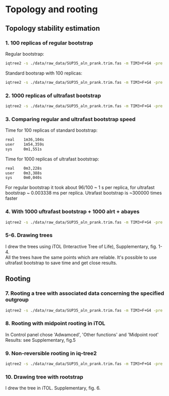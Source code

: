 # Topology and rooting
## Topology stability estimation
### 1. 100 replicas of regular bootstrap
Regular bootstrap:
```bash
iqtree2 -s ./data/raw_data/SUP35_aln_prank.trim.fas -m TIM3+F+G4 -pre ./data/processed_data/SUP35_TIM3
```
Standard bootsrap with 100 replicas:
```bash
iqtree2 -s ./data/raw_data/SUP35_aln_prank.trim.fas -m TIM3+F+G4 -pre ./data/processed_data/SUP35_TIM3_b -b 100
```
### 2. 1000 replicas of ultrafast bootstrap
```bash
iqtree2 -s ./data/raw_data/SUP35_aln_prank.trim.fas -m TIM3+F+G4 -pre ./data/processed_data/SUP35_TIM3_ufb -B 1000
```
### 3. Comparing regular and ultrafast bootstrap speed
Time for 100 replicas of standard bootstrap:
```bash
real    1m36,104s
user    1m54,359s
sys     0m1,551s
```
Time for 1000 replicas of ultrafast bootstrap:
```bash
real    0m3,228s
user    0m3,388s
sys     0m0,040s
```
For regular bootstrap it took about 96/100 ~ 1 s per replica, for ultrafast bootstrap ~ 0.003338 ms per replica. Utrafast bootstrap is ~300000 times faster
### 4. With 1000 uftrafast bootstrap + 1000 alrt + abayes
```bash
iqtree2 -s ./data/raw_data/SUP35_aln_prank.trim.fas -m TIM3+F+G4 -pre ./data/processed_data/SUP35_TIM3_B_alrt_abayes -B 1000 -alrt 1000 -abayes
```
### 5-6. Drawing trees
I drew the trees using iTOL (Interactive Tree of Life), Supplementary, fig. 1-4.<br>
All the trees have the same points which are reliable. It's possible to use ultrafast bootstrap to save time and get close results. 
## Rooting
### 7. Rooting a tree with associated data concerning the specified outgroup
```bash
iqtree2 -s ./data/raw_data/SUP35_aln_prank.trim.fas -m TIM3+F+G4 -pre ./data/processed_data/SUP35_TIM3_root_outgroup -o SUP35_Kla_AB039749,SUP35_Agos_ATCC_10895_NM_211584
```
### 8. Rooting with midpoint rooting in iTOL
In Control panel chose 'Adwamced', 'Other functions' and 'Midpoint root'<br>
Results: see Supplementary, fig.5
### 9. Non-reversible rooting in iq-tree2
```bash
iqtree2 -s ./data/raw_data/SUP35_aln_prank.trim.fas -m TIM3+F+G4 -pre ./data/processed_data/SUP35_TIM3_root_auto --model-joint 12.12 -B 1000
```
### 10. Drawing tree with rootstrap
I drew the tree in iTOL. Supplementary, fig. 6.
